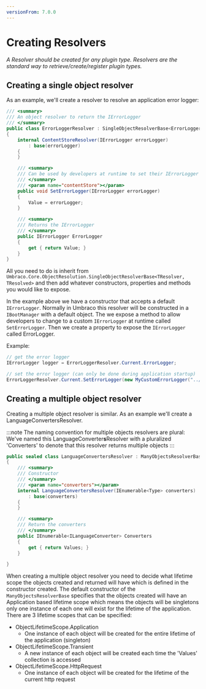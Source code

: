 ```yaml
---
versionFrom: 7.0.0
---
```


# Creating Resolvers

_A Resolver should be created for any plugin type.  Resolvers are the standard way to retrieve/create/register plugin types._

## Creating a single object resolver

As an example, we'll create a resolver to resolve an application error logger:

```csharp
/// <summary>
/// An object resolver to return the IErrorLogger
/// </summary>
public class ErrorLoggerResolver : SingleObjectResolverBase<ErrorLoggerResolver, IErrorLogger>
{
    internal ContentStoreResolver(IErrorLogger errorLogger)
        : base(errorLogger)
    {
    }

    /// <summary>
    /// Can be used by developers at runtime to set their IErrorLogger at app startup
    /// </summary>
    /// <param name="contentStore"></param>
    public void SetErrorLogger(IErrorLogger errorLogger)
    {
        Value = errorLogger;
    }

    /// <summary>
    /// Returns the IErrorLogger
    /// </summary>
    public IErrorLogger ErrorLogger
    {
        get { return Value; }
    }
}
```

All you need to do is inherit from `Umbraco.Core.ObjectResolution.SingleObjectResolverBase<TResolver, TResolved>` and then add whatever constructors, properties and methods you would like to expose.

In the example above we have a constructor that accepts a default `IErrorLogger`. Normally in Umbraco this resolver will be constructed in a `IBootManager` with a default object. The we expose a method to allow developers to change to a custom `IErrorLogger` at runtime called `SetErrorLogger`. Then we create a property to expose the `IErrorLogger` called ErrorLogger.

Example:

```csharp
// get the error logger
IErrorLogger logger = ErrorLoggerResolver.Current.ErrorLogger;

// set the error logger (can only be done during application startup)
ErrorLoggerResolver.Current.SetErrorLogger(new MyCustomErrorLogger("../my-file-path"));
```

## Creating a multiple object resolver

Creating a multiple object resolver is similar. As an example we'll create a LanguageConvertersResolver.

:::note
The naming convention for multiple objects resolvers are plural: We've named this LanguageConverter**s**Resolver with a pluralized 'Converters' to denote that this resolver returns multiple objects
:::

```csharp
public sealed class LanguageConvertersResolver : ManyObjectsResolverBase<LanguageConvertersResolver, ILanguageConverter>
{
    /// <summary>
    /// Constructor
    /// </summary>
    /// <param name="converters"></param>
    internal LanguageConvertersResolver(IEnumerable<Type> converters)
        : base(converters)
    {
    }

    /// <summary>
    /// Return the converters
    /// </summary>
    public IEnumerable<ILanguageConverter> Converters
    {
        get { return Values; }
    }

}
```

When creating a multiple object resolver you need to decide what lifetime scope the objects created and returned will have which is defined in the constructor created. The default constructor of the `ManyObjectsResolverBase` specifies that the objects created will have an Application based lifetime scope which means the objects will be singletons only one instance of each one will exist for the lifetime of the application. There are 3 lifetime scopes that can be specified:

* ObjectLifetimeScope.Application
  * One instance of each object will be created for the entire lifetime of the application (singleton)
* ObjectLifetimeScope.Transient
  * A new instance of each object will be created each time the 'Values' collection is accessed
* ObjectLifetimeScope.HttpRequest
  * One instance of each object will be created for the lifetime of the current http request

